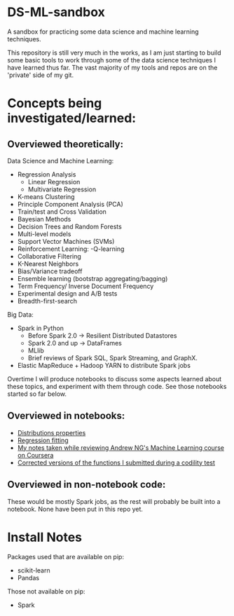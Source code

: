 DS-ML-sandbox
=============
A sandbox for practicing some data science and machine learning techniques.

This repository is still very much in the works, as I am just starting to build some basic tools to work through some of the data science techniques I have learned thus far.  The vast majority of my tools and repos are on the 'private' side of my git.


Concepts being investigated/learned:
===================================   
   
## Overviewed theoretically:
Data Science and Machine Learning:

- Regression Analysis
    - Linear Regression 
    - Multivariate Regression
- K-means Clustering
- Principle Component Analysis (PCA)
- Train/test and Cross Validation
- Bayesian Methods
- Decision Trees and Random Forests
- Multi-level models
- Support Vector Machines (SVMs)
- Reinforcement Learning:
    -Q-learning
- Collaborative Filtering
- K-Nearest Neighbors
- Bias/Variance tradeoff
- Ensemble learning (bootstrap aggregating/bagging)
- Term Frequency/ Inverse Document Frequency
- Experimental design and A/B tests
- Breadth-first-search

Big Data:

- Spark in Python
    - Before Spark 2.0 -> Resilient Distributed Datastores
    - Spark 2.0 and up -> DataFrames
    - MLlib
    - Brief reviews of Spark SQL, Spark Streaming, and GraphX.
- Elastic MapReduce + Hadoop YARN to distribute Spark jobs


Overtime I will produce notebooks to discuss some aspects learned about these topics, and experiment with them through code.  See those notebooks started so far below.
    
## Overviewed in notebooks:
    
- [Distributions properties](http://github.com/kylemede/DS-ML-sandbox/blob/master/notebooks/DistributionMetrics.ipynb)
- [Regression fitting](http://github.com/kylemede/DS-ML-sandbox/blob/master/notebooks/regression.ipynb)
- [My notes taken while reviewing Andrew NG's Machine Learning course on Coursera](http://github.com/kylemede/DS-ML-sandbox/blob/master/notebooks/MachineLearning_NG_CourseNotes.ipynb)
- [Corrected versions of the functions I submitted during a codility test](http://github.com/kylemede/DS-ML-sandbox/blob/master/notebooks/codility_test_answers.ipynb)
    

## Overviewed in non-notebook code:

These would be mostly Spark jobs, as the rest will probably be built into a notebook.  None have been put in this repo yet.


Install Notes
==============
Packages used that are available on pip:

 - scikit-learn
 - Pandas
 
Those not available on pip:

- Spark
 


 